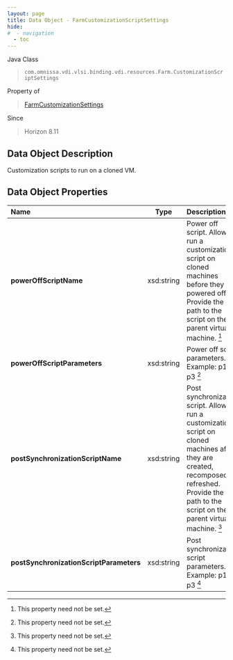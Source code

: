 ```yaml
---
layout: page
title: Data Object - FarmCustomizationScriptSettings
hide:
#  - navigation
  - toc
---
```






Java Class
> `com.omnissa.vdi.vlsi.binding.vdi.resources.Farm.CustomizationScriptSettings`

Property of
> [FarmCustomizationSettings](vdi.resources.Farm.CustomizationSettings.md#field_detail)

Since
> Horizon 8.11


## Data Object Description

Customization scripts to run on a cloned VM.

## Data Object Properties

 Name | Type | Description
:---|:---:|:---
**powerOffScriptName**|  xsd:string|  Power off script. Allows to run a customization script on cloned machines before they are powered off. Provide the path to the script on the parent virtual machine. [^1]
**powerOffScriptParameters**|  xsd:string|  Power off script parameters. Example: p1 p2 p3 [^1]
**postSynchronizationScriptName**|  xsd:string|  Post synchronization script. Allows to run a customization script on cloned machines after they are created, recomposed, or refreshed. Provide the path to the script on the parent virtual machine. [^1]
**postSynchronizationScriptParameters**|  xsd:string|  Post synchronization script parameters. Example: p1 p2 p3 [^1]


 


[^1]: This property need not be set.